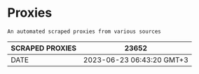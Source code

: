 # Proxies
    An automated scraped proxies from various sources

| SCRAPED PROXIES | 23652            |
|-----------------|---------------------------|
| DATE            | 2023-06-23 06:43:20 GMT+3          |